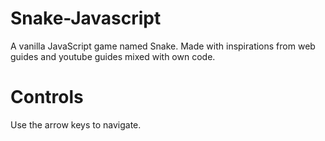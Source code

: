 # Snake-Javascript
A vanilla JavaScript game named Snake. Made with inspirations from web guides and youtube guides mixed with own code.

# Controls
Use the arrow keys to navigate.
